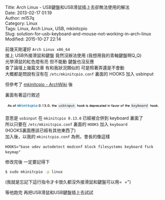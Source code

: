 Title: Arch Linux - USB鍵盤和USB滑鼠插上去卻無法使用的解法  
Date: 2013-02-17 01:19  
Author: m157q  
Category: Linux  
Tags: Linux, Arch Linux, USB, mkinitcpio  
Slug: solution-for-usb-keyboard-and-mouse-not-working-in-arch-linux  
Modified: 2015-10-27 22:14  
  
  
前幾天剛灌好 `Arch Linux x86_64`  
接上 USB外接滑鼠和鍵盤 竟然沒辦法使用 (我想用我的青軸鍵盤啊Q_Q)  
光學滑鼠的紅色燈有亮 但不能動 鍵盤也沒反應  
查了論壇上幾篇文章 有和我狀況類似的 可是照著弄還是不會動  
大概都是問說有沒有在 `/etc/mkinitcpio.conf` 裏面的 HOOKS 加入 usbinput  
  
但參考了 [mkinitcpio - ArchWiki](https://wiki.archlinux.org/index.php/Mkinitcpio#HOOKS) 後  
  
裏面有著這行敘述  
  
![mkinitcpio](/files/solution-for-usb-keyboard-and-mouse-not-working-in-arch-linux/mkinitcpio.png)  
  
意思是 `usbinput` 在 `mkinitcpio 0.13.0` 已經被合併到 keyboard 裏面了  
所以只要在 `/etc/mkinitcpio.conf` 裏面的 `HOOKS` 加入 `keyboard`  
(HOOKS裏面應該已經有其他東西了)  
加入後，以我的 `mkinitcpio.conf` 為例，會長的像這樣  
  
`HOOKS="base udev autodetect modconf block filesystems keyboard fsck keymap"`  
  
修改完後 一定要記得下  
  
```sh  
$ sudo mkinitcpio -p linux  
```  
  
(我就是忘記下這行指令才卡很久都沒外接滑鼠和鍵盤可以用=  =")  
  
等他跑完 再把USB滑鼠和USB鍵盤插上去試試  
